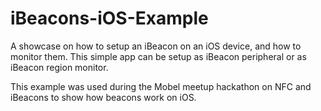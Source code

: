 iBeacons-iOS-Example
====================

A showcase on how to setup an iBeacon on an iOS device, and how to monitor them. This simple app can be setup as iBeacon peripheral or as iBeacon region monitor.

This example was used during the Mobel meetup hackathon on NFC and iBeacons to show how beacons work on iOS.
